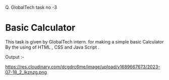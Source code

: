 Q. GlobalTech task no -3

# Basic Calculator

This task is given by GlobalTech intern. for making a simple basic Calculator By the using of HTML , CSS and Java Script .

Output :-

https://res.cloudinary.com/dcgdrc6me/image/upload/v1689667673/2023-07-18_2_lkznzg.png

